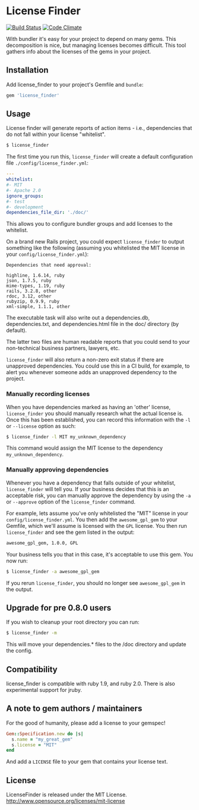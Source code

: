 # License Finder

[![Build Status](https://secure.travis-ci.org/pivotal/LicenseFinder.png)](http://travis-ci.org/pivotal/LicenseFinder)
[![Code Climate](https://codeclimate.com/badge.png)](https://codeclimate.com/github/pivotal/LicenseFinder)

With bundler it's easy for your project to depend on many gems.  This decomposition is nice, but managing licenses becomes difficult.  This tool gathers info about the licenses of the gems in your project.

## Installation

Add license_finder to your project's Gemfile and `bundle`:

```ruby
gem 'license_finder'
```

## Usage

License finder will generate reports of action items - i.e., dependencies that do not fall within your license "whitelist".

```sh
$ license_finder
```

The first time you run this, `license_finder` will create a default configuration file `./config/license_finder.yml`:


```yaml
---
whitelist:
#- MIT
#- Apache 2.0
ignore_groups:
#- test
#- development
dependencies_file_dir: './doc/'
```

This allows you to configure bundler groups and add licenses to the whitelist.

On a brand new Rails project, you could expect `license_finder` to output something like the following
(assuming you whitelisted the MIT license in your `config/license_finder.yml`):

```
Dependencies that need approval:

highline, 1.6.14, ruby
json, 1.7.5, ruby
mime-types, 1.19, ruby
rails, 3.2.8, other
rdoc, 3.12, other
rubyzip, 0.9.9, ruby
xml-simple, 1.1.1, other
```

The executable task will also write out a dependencies.db, dependencies.txt, and dependencies.html file in the doc/ directory (by default).

The latter two files are human readable reports that you could send to your non-technical business partners, lawyers, etc.

`license_finder` will also return a non-zero exit status if there are
unapproved dependencies. You could use this in a CI build, for example, to alert you whenever someone adds an
unapproved dependency to the project.

### Manually recording licenses

When you have dependencies marked as having an 'other' license, `license_finder` you should manually research what the actual license is. Once this has been established, you can record this information with the `-l` or `--license` option as such:

```sh
$ license_finder -l MIT my_unknown_dependency
```

This command would assign the MIT license to the dependency `my_unknown_dependency`.

### Manually approving dependencies

Whenever you have a dependency that falls outside of your whitelist, `license_finder` will tell you.
If your business decides that this is an acceptable risk, you can manually approve the dependency by using the `-a` or
`--approve` option of the `license_finder` command.

For example, lets assume you've only
whitelisted the "MIT" license in your `config/license_finder.yml`. You then add the `awesome_gpl_gem` to your Gemfile,
which we'll assume is licensed with the `GPL` license. You then run `license_finder` and see
the gem listed in the output:

```txt
awesome_gpl_gem, 1.0.0, GPL
```

Your business tells you that in this case, it's acceptable to use this gem. You now run:

```sh
$ license_finder -a awesome_gpl_gem
```

If you rerun `license_finder`, you should no longer see `awesome_gpl_gem` in the output.

## Upgrade for pre 0.8.0 users

If you wish to cleanup your root directory you can run:

```sh
$ license_finder -m
```

This will move your dependencies.* files to the /doc directory and update the config.

## Compatibility

license_finder is compatible with ruby 1.9, and ruby 2.0. There is also experimental support for jruby.

## A note to gem authors / maintainers

For the good of humanity, please add a license to your gemspec!

```ruby
Gem::Specification.new do |s|
  s.name = "my_great_gem"
  s.license = "MIT"
end
```

And add a `LICENSE` file to your gem that contains your license text.

## License

LicenseFinder is released under the MIT License. http://www.opensource.org/licenses/mit-license
